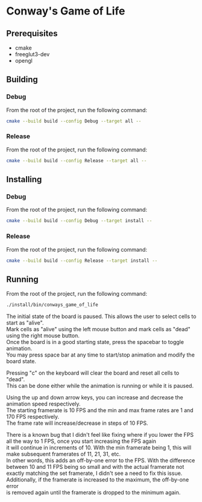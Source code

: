 # Conway's Game of Life
## Prerequisites
- cmake
- freeglut3-dev
- opengl

## Building
### Debug
From the root of the project, run the following command:
```bash
cmake --build build --config Debug --target all --
```

### Release
From the root of the project, run the following command:
```bash
cmake --build build --config Release --target all --
```

## Installing
### Debug
From the root of the project, run the following command:
```bash
cmake --build build --config Debug --target install --
```

### Release
From the root of the project, run the following command:
```bash
cmake --build build --config Release --target install --
```

## Running
From the root of the project, run the following command:
```bash
./install/bin/conways_game_of_life
```

The initial state of the board is paused. This allows the user to select cells to start as "alive".  
Mark cells as "alive" using the left mouse button and mark cells as "dead" using the right mouse button.  
Once the board is in a good starting state, press the spacebar to toggle animation.  
You may press space bar at any time to start/stop animation and modify the board state.  

Pressing "c" on the keyboard will clear the board and reset all cells to "dead".  
This can be done either while the animation is running or while it is paused.  

Using the up and down arrow keys, you can increase and decrease the animation speed respectively.  
The starting framerate is 10 FPS and the min and max frame rates are 1 and 170 FPS respectively.  
The frame rate will increase/decrease in steps of 10 FPS.  

There is a known bug that I didn't feel like fixing where if you lower the FPS all the way to 1 FPS, once you start increasing the FPS again  
it will continue in increments of 10. With the min framerate being 1, this will make subsequent framerates of 11, 21, 31, etc.  
In other words, this adds an off-by-one error to the FPS. With the difference between 10 and 11 FPS being so small and with the actual framerate not  
exactly matching the set framerate, I didn't see a need to fix this issue. Additionally, if the framerate is increased to the maximum, the off-by-one error  
is removed again until the framerate is dropped to the minimum again.